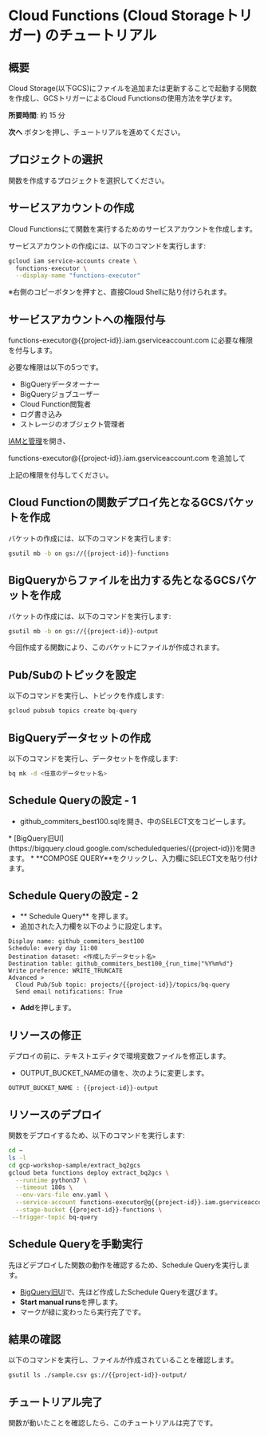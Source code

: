 # Cloud Functions (Cloud Storageトリガー) のチュートリアル

## 概要

Cloud Storage(以下GCS)にファイルを追加または更新することで起動する関数を作成し、GCSトリガーによるCloud Functionsの使用方法を学びます。

**所要時間**: 約 15 分

**次へ** ボタンを押し、チュートリアルを進めてください。


## プロジェクトの選択
関数を作成するプロジェクトを選択してください。
<walkthrough-project-billing-setup permissions="cloudfunctions.functions.create"></walkthrough-project-billing-setup>


## サービスアカウントの作成

Cloud Functionsにて関数を実行するためのサービスアカウントを作成します。

サービスアカウントの作成には、以下のコマンドを実行します:
```bash
gcloud iam service-accounts create \
  functions-executor \
  --display-name "functions-executor"
```
※右側のコピーボタンを押すと、直接Cloud Shellに貼り付けられます。


## サービスアカウントへの権限付与

functions-executor@{{project-id}}.iam.gserviceaccount.com に必要な権限を付与します。

必要な権限は以下の5つです。

*  BigQueryデータオーナー
*  BigQueryジョブユーザー
*  Cloud Function閲覧者
*  ログ書き込み
*  ストレージのオブジェクト管理者

[IAMと管理](https://console.cloud.google.com/iam-admin/iam?project={{project-id}})を開き、

functions-executor@{{project-id}}.iam.gserviceaccount.com を追加して

上記の権限を付与してください。


## Cloud Functionの関数デプロイ先となるGCSバケットを作成

バケットの作成には、以下のコマンドを実行します:
```bash
gsutil mb -b on gs://{{project-id}}-functions
```


## BigQueryからファイルを出力する先となるGCSバケットを作成

バケットの作成には、以下のコマンドを実行します:
```bash
gsutil mb -b on gs://{{project-id}}-output
```
今回作成する関数により、このバケットにファイルが作成されます。


## Pub/Subのトピックを設定
以下のコマンドを実行し、トピックを作成します:
```bash
gcloud pubsub topics create bq-query
```


## BigQueryデータセットの作成
以下のコマンドを実行し、データセットを作成します:
```bash
bq mk -d <任意のデータセット名>
```


## Schedule Queryの設定 - 1
* github_commiters_best100.sqlを開き、中のSELECT文をコピーします。
<walkthrough-editor-open-file filePath="github_commiters_best100.sql" text="サンプルSQLを開く">
</walkthrough-editor-open-file>
* [BigQuery旧UI](https://bigquery.cloud.google.com/scheduledqueries/{{project-id}})を開きます。
* **COMPOSE QUERY**をクリックし、入力欄にSELECT文を貼り付けます。


## Schedule Queryの設定 - 2
* ** Schedule Query** を押します。
* 追加された入力欄を以下のように設定します。
```
Display name: github_commiters_best100  
Schedule: every day 11:00  
Destination dataset: <作成したデータセット名>
Destination table: github_commiters_best100_{run_time|"%Y%m%d"}
Write preference: WRITE_TRUNCATE
Advanced > 
  Cloud Pub/Sub topic: projects/{{project-id}}/topics/bq-query
  Send email notifications: True
```
* **Add**を押します。


## リソースの修正
デプロイの前に、テキストエディタで環境変数ファイルを修正します。
<walkthrough-editor-open-file filePath="gcp-workshop-sample/extract_bq2gcs/env.yaml" text="env.yamlを開く">
</walkthrough-editor-open-file>
*  OUTPUT_BUCKET_NAMEの値を、次のように変更します。
```
OUTPUT_BUCKET_NAME : {{project-id}}-output
```


## リソースのデプロイ

関数をデプロイするため、以下のコマンドを実行します:
```bash
cd ~
ls -l
cd gcp-workshop-sample/extract_bq2gcs
gcloud beta functions deploy extract_bq2gcs \
  --runtime python37 \
  --timeout 180s \
  --env-vars-file env.yaml \
  --service-account functions-executor@g{{project-id}}.iam.gserviceaccount.com \
  --stage-bucket {{project-id}}-functions \
 --trigger-topic bq-query
```


## Schedule Queryを手動実行
先ほどデプロイした関数の動作を確認するため、Schedule Queryを実行します。
* [BigQuery旧UI](https://bigquery.cloud.google.com/scheduledqueries/{{project-id}})で、先ほど作成したSchedule Queryを選びます。
* **Start manual runs**を押します。
* マークが緑に変わったら実行完了です。


## 結果の確認
以下のコマンドを実行し、ファイルが作成されていることを確認します。
```bash
gsutil ls ./sample.csv gs://{{project-id}}-output/
```


## チュートリアル完了

<walkthrough-conclusion-trophy></walkthrough-conclusion-trophy>

関数が動いたことを確認したら、このチュートリアルは完了です。
